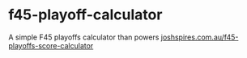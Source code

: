 # f45-playoff-calculator
A simple F45 playoffs calculator than powers [joshspires.com.au/f45-playoffs-score-calculator](joshspires.com.au/f45-playoffs-score-calculator)
